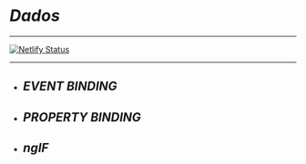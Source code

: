 # *Dados*
___
[![Netlify Status](https://api.netlify.com/api/v1/badges/58026f31-9478-4178-b95d-055f75d24430/deploy-status)](https://app.netlify.com/sites/justcoddev-ng-dados/deploys)
___

* ## *EVENT BINDING*
* ## *PROPERTY BINDING*
* ## *ngIF*
